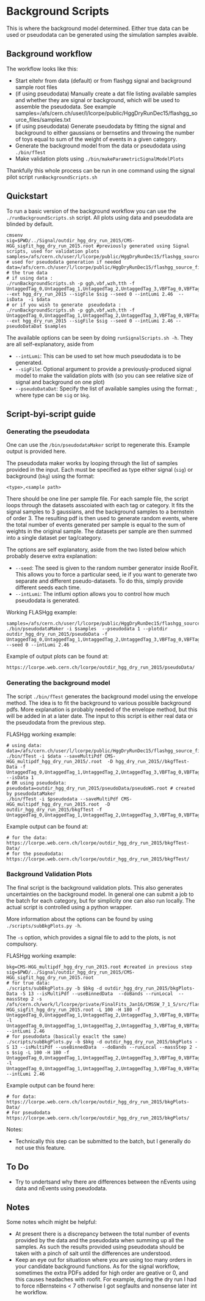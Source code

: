# Background Scripts
This is where the background model determined. Either true data can be used or pseudodata can be generated using the simulation samples avaible.

## Background workflow

The workflow looks like this:
* Start eitehr from data (default) or from flashgg signal and background sample root files
* (if using pseudodata) Manually create a dat file listing available samples and whether they are signal or background, which will be used to assemble the pseudodata. See example samples=/afs/cern.ch/user/l/lcorpe/public/HggDryRunDec15/flashgg_source_files/samples.txt
* (if using pseudodata) Generate pseudodata by fitting the signal and background to either gaussians or bernsetins and throwing the number of toys equal to sum of the weight of events in a given category.
* Generate the background model from the data or pseudodata using `./bin/fTest`
* Make validation plots using `./bin/makeParametricSignalModelPlots`

Thankfully this whole process can be run in one command using the signal pilot script `runBackgroundScripts.sh`

## Quickstart

To run a basic version of the background workflow you can use the `./runBackgroundScripts.sh` script.
All plots using data and pseudodata are blinded by default.

```
cmsenv
sig=$PWD/../Signal/outdir_hgg_dry_run_2015/CMS-HGG_sigfit_hgg_dry_run_2015.root #previously generated using Signal scripts, used for validation plots
samples=/afs/cern.ch/user/l/lcorpe/public/HggDryRunDec15/flashgg_source_files/samples.txt # used for pseudodata generation if needed
data=/afs/cern.ch/user/l/lcorpe/public/HggDryRunDec15/flashgg_source_files/alldata.root # the true data
# if using data :
./runBackgroundScripts.sh -p ggh,vbf,wzh,tth -f UntaggedTag_0,UntaggedTag_1,UntaggedTag_2,UntaggedTag_3,VBFTag_0,VBFTag_1 --ext hgg_dry_run_2015 --sigFile $sig --seed 0 --intLumi 2.46  --isData  -i $data
# or if you wish to generate  pseudodata :
./runBackgroundScripts.sh -p ggh,vbf,wzh,tth -f UntaggedTag_0,UntaggedTag_1,UntaggedTag_2,UntaggedTag_3,VBFTag_0,VBFTag_1 --ext hgg_dry_run_2015 --sigFile $sig --seed 0 --intLumi 2.46 --pseudoDataDat $samples
```
The available options can be seen by doing `runSignalScripts.sh -h`. They are all self-explanatory, aside from 
* `--intLumi`: This can be used to set how much pseudodata is to be generated.
* `--sigFile`: Optional argument to provide a previously-produced signal model to make the validation plots with (so you can see relative size of signal and background on one plot)
* `--pseudoDataDat`: Specify the list of available samples using the format: <type>,<filepath> where type can be `sig` or `bkg`.

## Script-byi-script guide
### Generating the pseudodata

One can use the `/bin/pseudodataMaker` script to regenerate this. Example output is provided here.

The pseudodata maker works by looping through the list of samples provided in the input. Each must be specified as type either signal (`sig`) or background (`bkg`) using the format:
```
<type>,<sample path>
```
There should be one line per sample file.
For each sample file, the script loops through the datasets asscoiated with each tag or category. It fits the signal samples to 3 gaussians, and the background samples to a bernstein of order 3. The resulting pdf is then used to generate random events, where the total number of events generated per sample is equal to the sum of weights in the original sample. The datasets per sample are then summed into a single dataset per tag/category. 

The options are self explanatory, aside from the two listed below which probably deserve extra explanation:
* `--seed`: The seed is given to the random number generator inside RooFit. This allows you to force a particular seed, ie if you want to generate two separate and different pseudo-datasets. To do this, simply provide different seeds each time.
* `--intLumi`: The intlumi option allows you to control how much pseudodata is generated. 

Working FLASHgg example:

```
samples=/afs/cern.ch/user/l/lcorpe/public/HggDryRunDec15/flashgg_source_files/samples.txt 
./bin/pseudodataMaker -i $samples  --pseudodata 1 --plotdir outdir_hgg_dry_run_2015/pseudoData -f UntaggedTag_0,UntaggedTag_1,UntaggedTag_2,UntaggedTag_3,VBFTag_0,VBFTag_1 --seed 0 --intLumi 2.46
```
Example of output plots can be found at:

```
https://lcorpe.web.cern.ch/lcorpe/outdir_hgg_dry_run_2015/pseudoData/
```
### Generating the background model

The script `./bin/fTest` generates the background model using the envelope method. The idea is to fit the background to various possible background pdfs.
More explanation is probably needed of the envelope method, but this will be added in at a later date. The input to this script is either real data or the pseudodata from the previous step.

FLASHgg working example:

```
# using data:
data=/afs/cern.ch/user/l/lcorpe/public/HggDryRunDec15/flashgg_source_files/alldata.root 
./bin/fTest -i $data --saveMultiPdf CMS-HGG_multipdf_hgg_dry_run_2015/.root  -D hgg_dry_run_2015//bkgfTest-Data -f UntaggedTag_0,UntaggedTag_1,UntaggedTag_2,UntaggedTag_3,VBFTag_0,VBFTag_1  --isData 1
# OR using pseudodata:
pseudodata=outdir_hgg_dry_run_2015/pseudoData/pseudoWS.root # created by pseudodataMaker
./bin/fTest -i $pseudodata --saveMultiPdf CMS-HGG_multipdf_hgg_dry_run_2015.root  -D outdir_hgg_dry_run_2015/bkgfTest -f UntaggedTag_0,UntaggedTag_1,UntaggedTag_2,UntaggedTag_3,VBFTag_0,VBFTag_1
```

Example output can be found at:

```
# for the data:
https://lcorpe.web.cern.ch/lcorpe/outdir_hgg_dry_run_2015/bkgfTest-Data/
# for the pseudodata:
https://lcorpe.web.cern.ch/lcorpe/outdir_hgg_dry_run_2015/bkgfTest/
```

### Background Validation Plots

The final script is the background validation plots. This also generates uncertainties on the background model. In general one can submit a job to the batch for each category, but for simplicity one can also run locally. The actual script is controlled using a python wrapper.

More information about the options can be found by using `./scripts/subBkgPlots.py -h`.

The `-s` option, which provides a signal file to add to the plots, is not compulsory.

FLASHgg working example:

```
bkg=CMS-HGG_multipdf_hgg_dry_run_2015.root #created in previous step 
sig=$PWD/../Signal/outdir_hgg_dry_run_2015/CMS-HGG_sigfit_hgg_dry_run_2015.root
# for true data:
./scripts/subBkgPlots.py -b $bkg -d outdir_hgg_dry_run_2015/bkgPlots-Data -S 13 --isMultiPdf --useBinnedData  --doBands --runLocal  --massStep 2 -s /afs/cern.ch/work/l/lcorpe/private/FinalFits_Jan16/CMSSW_7_1_5/src/flashggFinalFit/Background/../Signal/outdir_hgg_dry_run_2015/CMS-HGG_sigfit_hgg_dry_run_2015.root -L 100 -H 180 -f UntaggedTag_0,UntaggedTag_1,UntaggedTag_2,UntaggedTag_3,VBFTag_0,VBFTag_1 -l UntaggedTag_0,UntaggedTag_1,UntaggedTag_2,UntaggedTag_3,VBFTag_0,VBFTag_1 --intLumi 2.46
# for pseudodata (basically exaclt the same)
./scripts/subBkgPlots.py -b $bkg -d outdir_hgg_dry_run_2015/bkgPlots -S 13 --isMultiPdf --useBinnedData  --doBands --runLocal --massStep 2 -s $sig -L 100 -H 180 -f UntaggedTag_0,UntaggedTag_1,UntaggedTag_2,UntaggedTag_3,VBFTag_0,VBFTag_1 -l UntaggedTag_0,UntaggedTag_1,UntaggedTag_2,UntaggedTag_3,VBFTag_0,VBFTag_1 --intLumi 2.46
```

Example output can be found here:

```
# for data:
https://lcorpe.web.cern.ch/lcorpe/outdir_hgg_dry_run_2015/bkgPlots-Data/
# For pseudodata 
https://lcorpe.web.cern.ch/lcorpe/outdir_hgg_dry_run_2015/bkgPlots/
```

Notes:

* Technically this step can be submitted to the batch, but I generally do not use this feature.

## To Do

* Try to undertsand why there are differences between the nEvents using data and nEvents using pseudodata.

## Notes

Some notes whcih might be helpful:

* At present there is a discrepancy between the total number of events provided by the data and the pseudodata when summing up all the samples. As such the results provided using pseudodata should be taken with a pinch of salt until the differences are understood.
* Keep an eye out for situatiosn where you are using too many orders in your candidate background functions. As for the signal workflow, sometimes the extra PDFs added for high order are geative or 0, and this causes headaches with roofit. For example, during the dry run I had to force nBernsteins < 7 otherwise I got segfaults and nonsense later int he workflow.

